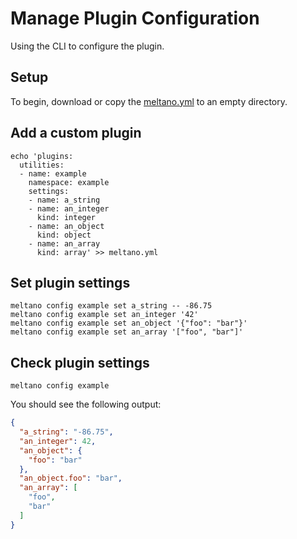 # Manage Plugin Configuration

Using the CLI to configure the plugin.

## Setup

To begin, download or copy the [meltano.yml](/integration/example-library/meltano-config/meltano.yml) to an empty directory.

## Add a custom plugin

```shell
echo 'plugins:
  utilities:
  - name: example
    namespace: example
    settings:
    - name: a_string
    - name: an_integer
      kind: integer
    - name: an_object
      kind: object
    - name: an_array
      kind: array' >> meltano.yml
```

## Set plugin settings

```shell
meltano config example set a_string -- -86.75
meltano config example set an_integer '42'
meltano config example set an_object '{"foo": "bar"}'
meltano config example set an_array '["foo", "bar"]'
```

## Check plugin settings

```shell
meltano config example
```

You should see the following output:

```json
{
  "a_string": "-86.75",
  "an_integer": 42,
  "an_object": {
    "foo": "bar"
  },
  "an_object.foo": "bar",
  "an_array": [
    "foo",
    "bar"
  ]
}
```
